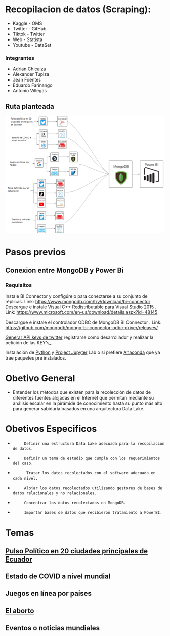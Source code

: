 # Recopilacion de datos (Scraping):
- Kaggle       - OMS
- Twitter      - GitHub
- Tiktok       - Twitter
- Web          - Statista
- Youtube      - DataSet
     

### Integrantes
- Adrian Chicaiza
- Alexander Tupiza
- Jean Fuentes
- Eduardo Farinango
- Antonio Villegas

## Ruta planteada
![Ruta](https://raw.githubusercontent.com/AntonioVillegas13/TrabajoFinalAnalisisdeDatos/main/image.png)

# Pasos previos
## Conexion entre MongoDB y Power Bi
### Requisitos
Instale BI Connector y configúrelo para conectarse a su conjunto de réplicas.
Link: https://www.mongodb.com/try/download/bi-connector
Descargue e instale Visual C++ Redistributable para Visual Studio 2015 .
Link: https://www.microsoft.com/en-us/download/details.aspx?id=48145

Descargue e instale el controlador ODBC de MongoDB BI Connector .
Link: https://github.com/mongodb/mongo-bi-connector-odbc-driver/releases/

[Generar API keys de twitter](https://developer.twitter.com/en) registrarse como desarrollador y realizar la petición de las KEY's_

Instalación de [Python](https://www.python.org/) y [Project Jupyter](https://jupyter.org/) Lab o si prefiere [Anaconda](https://www.anaconda.com/products/individual) que ya trae paquetes pre instalados.


# Obetivo General
- Entender los métodos que existen para la recolección      de datos de diferentes fuentes alojadas en el Internet que permitan mediante su análisis escalar en la pirámide de conocimiento  hasta su punto más alto para generar sabiduría basados en una arquitectura Data Lake.	

# Obetivos Especificos
-          Definir una estructura Data Lake adecuada para la recopilación de datos.
-          Definir un tema de estudio que cumpla con los requerimientos del caso.
-           Tratar los datos recolectados con el software adecuado en cada nivel.
-          Alojar los datos recolectados utilizando gestores de bases de datos relacionales y no relacionales.
-          Concentrar los datos recolectados en MongoDB.
-          Importar bases de datos que recibieron tratamiento a PowerBI.

# Temas
## [Pulso Político en 20 ciudades principales de Ecuador](https://github.com/AntonioVillegas13/TrabajoFinalAnalisisdeDatos/tree/1.Pulso-político-en-20-ciudades-principales-de-Ecuador)
## Estado de COVID a nivel mundial
## Juegos en línea por países
## [El aborto](https://github.com/AntonioVillegas13/TrabajoFinalAnalisisdeDatos/tree/4.-Tema-definido-por-el-estudiante)
## Eventos o noticias mundiales


